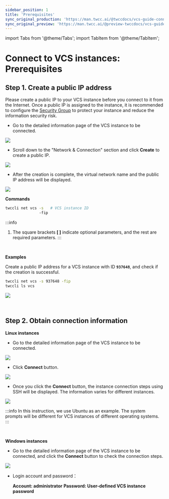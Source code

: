 ```yaml
---
sidebar_position: 1
title: 'Prerequisites'
sync_original_production: 'https://man.twcc.ai/@twccdocs/vcs-guide-connect-prerequisite-en' 
sync_original_preview: 'https://man.twcc.ai/@preview-twccdocs/vcs-guide-connect-prerequisite-en' 
---
```


import Tabs from '@theme/Tabs';
import TabItem from '@theme/TabItem';

# Connect to VCS instances: Prerequisites


## Step 1. Create a public IP address

Please create a public IP to your VCS instance before you connect to it from the Internet. Once a public IP is assigned to the instance, it is recommended to configure the [Security Group](https://man.twcc.ai/@twccdocs/guide-vcs-sg-en) to protect your instance and reduce the information security risk.

<!-- Portal start -->

<Tabs>

<TabItem value="TWCC Portal" label="TWCC Portal">

- Go to the detailed information page of the VCS instance to be connected.

![](https://cos.twcc.ai/SYS-MANUAL/uploads/upload_4a00551e5a4da9b9ac74f42025abfe01.png)

- Scroll down to the "Network & Connection" section and click **Create** to create a public IP.


![](https://cos.twcc.ai/SYS-MANUAL/uploads/upload_97fc3962237d8319edcd1b1c6f36f91b.png)

- After the creation is complete, the virtual network name and the public IP address will be displayed.

![](https://cos.twcc.ai/SYS-MANUAL/uploads/upload_332db3cd75fba44465151638e9bfcbf6.png)


</TabItem>

<TabItem value="TWCC CLI" label="TWCC CLI">

**Commands**

```bash
twccli net vcs -s   # VCS instance ID
               -fip
```

:::info
1. The square brackets **[ ]** indicate optional parameters, and the rest are required parameters.
:::

<br/>

**Examples**

Create a public IP address for a VCS instance with ID **`937648`**, and check if the creation is successful.

```bash
twccli net vcs -s 937648 -fip
twccli ls vcs
```
![](https://cos.twcc.ai/SYS-MANUAL/uploads/upload_565a7f89f09a26306182a00123a02929.png)

</TabItem>

</Tabs>

<br/>

## Step 2. Obtain connection information

<!-- Portal start -->

<Tabs>

<TabItem value="TWCC Portal" label="TWCC Portal">

**Linux instances**

* Go to the detailed information page of the VCS instance to be connected.

![](https://cos.twcc.ai/SYS-MANUAL/uploads/upload_4a00551e5a4da9b9ac74f42025abfe01.png)
* Click **Connect** button.


![](https://cos.twcc.ai/SYS-MANUAL/uploads/upload_bc3c006641d1db188650475eadb3764b.png)

* Once you click the **Connect** button, the instance connection steps using SSH will be displayed. The information varies for different instances.

![](https://cos.twcc.ai/SYS-MANUAL/uploads/upload_d809e093216e0e503e4596e29cf9ef3c.png)


:::info
In this instruction, we use Ubuntu as an example. The system prompts will be different for VCS instances of different operating systems.
:::

<br/>

**Windows instances**

* Go to the detailed information page of the VCS instance to be connected, and click the **Connect** button to check the connection steps.


![](https://cos.twcc.ai/SYS-MANUAL/uploads/upload_66ee6f7ec814ec01ecded36afad044eb.png)

- Login account and password：

    **Account: administrator**
    **Password: User-defined VCS instance password**

</TabItem>

<TabItem value="TWCC CLI" label="TWCC CLI(TBD)">

<br/>

</TabItem>

</Tabs>